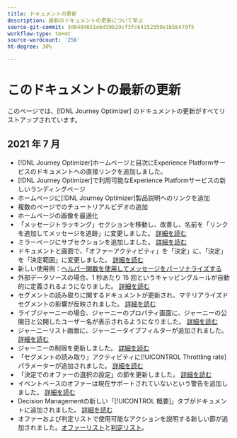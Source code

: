 ```yaml
---
title: ドキュメントの更新
description: 最新のドキュメントの更新について学ぶ
source-git-commit: 3d0404651ebd39b29cf3fc64152359e1b5b479f5
workflow-type: tm+mt
source-wordcount: '256'
ht-degree: 30%

---
```



# このドキュメントの最新の更新

このページでは、[!DNL Journey Optimizer] のドキュメントの更新がすべてリストアップされています。


## 2021 年 7 月

* [!DNL Journey Optimizer]ホームページと目次にExperience Platformサービスのドキュメントへの直接リンクを追加しました。
* [!DNL Journey Optimizer]で利用可能なExperience Platformサービスの新しいランディングページ
* ホームページに[!DNL Journey Optimizer]製品説明へのリンクを追加
* 複数のページでのチュートリアルビデオの追加
* ホームページの画像を最適化
* 「メッセージトラッキング」セクションを移動し、改善し、名前を「リンクを追加してメッセージを追跡」に変更しました。 [詳細を読む](message-tracking.md)
* ミラーページにサブセクションを追加しました。 [詳細を読む](message-tracking.md#mirror-page)
* ドキュメントと画面で、「オファーアクティビティ」を「決定」に、「決定」を「決定範囲」に変更しました。 [詳細を読む](offers/get-started/starting-offer-decisioning.md)
* 新しい使用例：[ヘルパー関数を使用してメッセージをパーソナライズする](personalization/personalization-use-case-helper-functions.md)
* 外部データソースの場合、1 秒あたり 15 回というキャッピングルールが自動的に定義されるようになりました。 [詳細を読む](configuration/external-systems.md#capping)
* セグメントの読み取りに関するドキュメントが更新され、マテリアライズドセグメントの影響が反映されました。 [詳細を読む](building-journeys/read-segment.md)
* ライブジャーニーの場合、ジャーニーのプロパティ画面に、ジャーニーの公開日と公開したユーザー名が表示されるようになりました。 [詳細を読む](building-journeys/journey-gs.md#change-properties)
* ジャーニーリスト画面に、ジャーニータイプフィルターが追加されました。 [詳細を読む](user-interface.md#section_lgm_hpz_pgb)
* ジャーニーの制限を更新しました。 [詳細を読む](building-journeys/limitations.md)
* 「セグメントの読み取り」アクティビティに[!UICONTROL Throttling rate]パラメーターが追加されました。 [詳細を読む](building-journeys/read-segment.md#configuring-segment-trigger-activity)
* 「決定でのオファーの選択の設定」の節を更新しました。 [詳細を読む](offers/offer-activities/configure-offer-selection.md)
* イベントベースのオファーは現在サポートされていないという警告を追加しました。 [詳細を読む](offers/offer-library/creating-personalized-offers.md#eligibility)
* Decision Managementの新しい「[!UICONTROL 概要]」タブがドキュメントに追加されました。 [詳細を読む](offers/get-started/user-interface.md#overview)
* オファーおよび判定リストで使用可能なアクションを説明する新しい節が追加されました。[オファーリスト](offers/offer-library/creating-personalized-offers.md#offer-list)と[判定リスト](offers/offer-activities/create-offer-activities.md#decision-list)。
 
